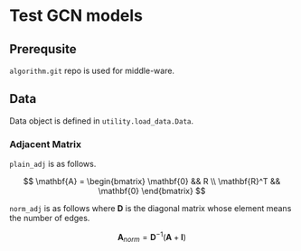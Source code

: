 # Test GCN models

## Prerequsite

`algorithm.git` repo is used for middle-ware.

## Data

Data object is defined in `utility.load_data.Data`.

### Adjacent Matrix

`plain_adj` is as follows.

$$
\mathbf{A} = 
\begin{bmatrix}
\mathbf{0} && R \\
\mathbf{R}^T && \mathbf{0}
\end{bmatrix}
$$

`norm_adj` is as follows where $\mathbf{D}$ is the diagonal matrix whose element means the number of edges.

$$
\mathbf{A}_{norm} = \mathbf{D}^{-1} (\mathbf{A} + \mathbf{I})
$$

